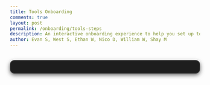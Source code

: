 ```yaml
---
title: Tools Onboarding
comments: true
layout: post
permalink: /onboarding/tools-steps
description: An interactive onboarding experience to help you set up tools more smoothly
author: Evan S, West S, Ethan W, Nico D, William W, Shay M
---
```

<style>
.step-container {
  border: 2px solid #333;
  border-radius: 12px;
  max-width: 600px;
  margin: 2rem auto;
  padding: 1rem;
  display: flex;
  flex-direction: column;
  background: #1e1e1e; /* dark background */
  color: #f0f0f0;       /* light text */
  box-shadow: 0 4px 12px rgba(0,0,0,0.6);
}

.step-header {
  border-bottom: 2px solid #444;
  margin-bottom: 1rem;
  padding-bottom: 0.5rem;
}

.step-header h2 {
  margin: 0;
  font-size: 1.4rem;
  font-weight: bold;
  color: #ffffff; /* bright white title */
}

.step-body {
  flex: 1;
  margin-bottom: 1rem;
  font-size: 1.1rem;
  line-height: 1.5;
  color: #ddd; /* softer white for body text */
}

.step-footer {
  display: flex;
  justify-content: space-between;
  align-items: center;
  border-top: 1px solid #333;
  padding-top: 0.5rem;
}

.step-footer button {
  background: #007bff;    /* blue accent */
  color: white;
  border: none;
  border-radius: 6px;
  padding: 0.5rem 1rem;
  font-size: 1rem;
  cursor: pointer;
  transition: background 0.2s;
}

.step-footer button:hover {
  background: #3399ff;
}

.step-footer span {
  font-size: 0.9rem;
  color: #aaa;
}
</style>

<div id="step_div" class="step-container">
    <!-- Content will be injected by JS -->
</div>

<script type="module">
import { step as Step } from "/CSPeople/assets/js/onboarding/step.js";
console.log("Loaded js in md")
// Create steps
new Step("HTML for example.", "Intro Example 1", 0)
new Step("HTML for example.", "Intro Example 2 ", 0)
new Step("HTML for example.", "Intro Example 3", 0)

new Step("HTML for example.", "Windows Example 1", 1)
new Step("HTML for example.", "Windows Example 2", 1)
new Step("HTML for example.", "Windows Example 3", 1)

new Step("HTML for example.", "Mac Example 1", 2)
new Step("HTML for example.", "Mac Example 2", 2)
new Step("HTML for example.", "Mac Example 3", 2)

// Initial render
Step.selectOS(0)
Step.RenderStep();
</script>
